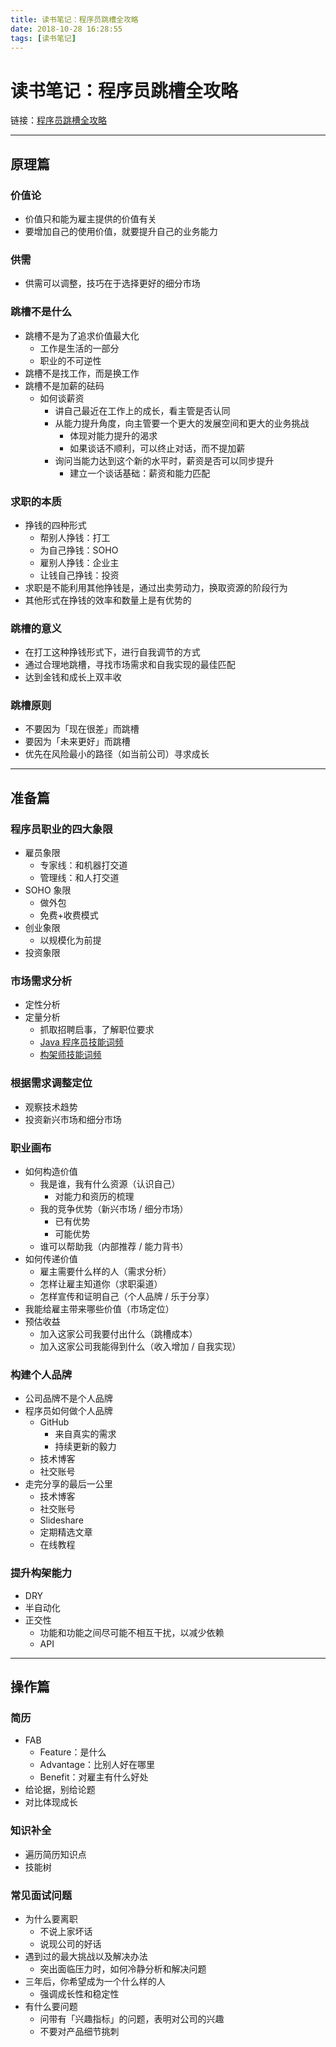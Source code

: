 ```yaml
---
title: 读书笔记：程序员跳槽全攻略
date: 2018-10-28 16:28:55
tags: [读书笔记]
---
```


# 读书笔记：程序员跳槽全攻略

链接：[程序员跳槽全攻略](https://read.douban.com/ebook/7611058/)

----

## 原理篇

### 价值论
- 价值只和能为雇主提供的价值有关
- 要增加自己的使用价值，就要提升自己的业务能力

### 供需
- 供需可以调整，技巧在于选择更好的细分市场

### 跳槽不是什么
- 跳槽不是为了追求价值最大化
  - 工作是生活的一部分
  - 职业的不可逆性
- 跳槽不是找工作，而是换工作
- 跳槽不是加薪的砝码
  - 如何谈薪资
    - 讲自己最近在工作上的成长，看主管是否认同
    - 从能力提升角度，向主管要一个更大的发展空间和更大的业务挑战
      - 体现对能力提升的渴求
      - 如果谈话不顺利，可以终止对话，而不提加薪
    - 询问当能力达到这个新的水平时，薪资是否可以同步提升
      - 建立一个谈话基础：薪资和能力匹配

### 求职的本质
- 挣钱的四种形式
  - 帮别人挣钱：打工
  - 为自己挣钱：SOHO
  - 雇别人挣钱：企业主
  - 让钱自己挣钱：投资
- 求职是不能利用其他挣钱是，通过出卖劳动力，换取资源的阶段行为
- 其他形式在挣钱的效率和数量上是有优势的

### 跳槽的意义
- 在打工这种挣钱形式下，进行自我调节的方式
- 通过合理地跳槽，寻找市场需求和自我实现的最佳匹配
- 达到金钱和成长上双丰收

### 跳槽原则
- 不要因为「现在很差」而跳槽
- 要因为「未来更好」而跳槽
- 优先在风险最小的路径（如当前公司）寻求成长

----

## 准备篇

### 程序员职业的四大象限
- 雇员象限
  - 专家线：和机器打交道
  - 管理线：和人打交道
- SOHO 象限
  - 做外包
  - 免费+收费模式
- 创业象限
  - 以规模化为前提
- 投资象限

### 市场需求分析
- 定性分析
- 定量分析
  - 抓取招聘启事，了解职位要求
  - [Java 程序员技能词频](https://github.com/geekcompany/ResumeSample/blob/master/java.md)
  - [构架师技能词频](https://github.com/geekcompany/ResumeSample/blob/master/architect.md)

### 根据需求调整定位
- 观察技术趋势
- 投资新兴市场和细分市场

### 职业画布
- 如何构造价值
  - 我是谁，我有什么资源（认识自己）
    - 对能力和资历的梳理
  - 我的竞争优势（新兴市场 / 细分市场）
    - 已有优势
    - 可能优势
  - 谁可以帮助我（内部推荐 / 能力背书）
- 如何传递价值
  - 雇主需要什么样的人（需求分析）
  - 怎样让雇主知道你（求职渠道）
  - 怎样宣传和证明自己（个人品牌 / 乐于分享）
- 我能给雇主带来哪些价值（市场定位）
- 预估收益
  - 加入这家公司我要付出什么（跳槽成本）
  - 加入这家公司我能得到什么（收入增加 / 自我实现）

### 构建个人品牌
- 公司品牌不是个人品牌
- 程序员如何做个人品牌
  - GitHub
    - 来自真实的需求
    - 持续更新的毅力
  - 技术博客
  - 社交账号
- 走完分享的最后一公里
  - 技术博客
  - 社交账号
  - Slideshare
  - 定期精选文章
  - 在线教程

### 提升构架能力
- DRY
- 半自动化
- 正交性
  - 功能和功能之间尽可能不相互干扰，以减少依赖
  - API

----

## 操作篇

### 简历
- FAB
  - Feature：是什么
  - Advantage：比别人好在哪里
  - Benefit：对雇主有什么好处
- 给论据，别给论题
- 对比体现成长

### 知识补全
- 遍历简历知识点
- 技能树

### 常见面试问题
- 为什么要离职
  - 不说上家坏话
  - 说现公司的好话
- 遇到过的最大挑战以及解决办法
  - 突出面临压力时，如何冷静分析和解决问题
- 三年后，你希望成为一个什么样的人
  - 强调成长性和稳定性
- 有什么要问题
  - 问带有「兴趣指标」的问题，表明对公司的兴趣
  - 不要对产品细节挑刺

